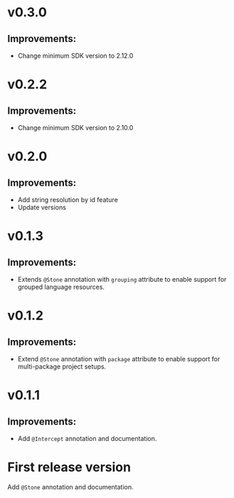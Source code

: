# v0.3.0

## Improvements:
* Change minimum SDK version to 2.12.0

# v0.2.2

## Improvements:
* Change minimum SDK version to 2.10.0

# v0.2.0

## Improvements:
* Add string resolution by id feature
* Update versions

# v0.1.3

## Improvements:
* Extends `@Stone` annotation with `grouping` attribute to enable support for grouped language resources.

# v0.1.2

## Improvements:
* Extend `@Stone` annotation with `package` attribute to enable support for multi-package project setups.

# v0.1.1

## Improvements:
* Add `@Intercept` annotation and documentation.

# First release version

Add `@Stone` annotation and documentation.
